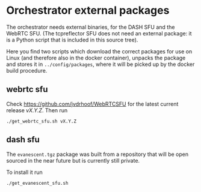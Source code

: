 # Orchestrator external packages

The orchestrator needs external binaries, for the DASH SFU and the WebRTC SFU. (The tcpreflector SFU does not need an external package: it is a Python script that is included in this source tree).

Here you find two scripts which download the correct packages for use on Linux (and therefore also in the docker container), unpacks the package and stores it in `../config/packages`, where it will be picked up by the docker build procedure.

## webrtc sfu

Check <https://github.com/jvdrhoof/WebRTCSFU> for the latest current release _vX.Y.Z_. Then run

```
./get_webrtc_sfu.sh vX.Y.Z
```

##  dash sfu

The `evanescent.tgz` package was built from a repository that will be open sourced in the near future but is currently still private.

To install it run

```
./get_evanescent_sfu.sh
```
